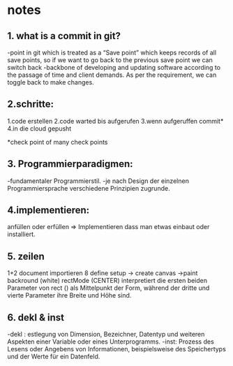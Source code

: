 # notes

## 1. what is a commit in git?
-point in git which is treated as a “Save point” which keeps records of all save points, so if we want to go back to the previous save point we can switch back
-backbone of developing and updating software according to the passage of time and client demands. As per the requirement, we can toggle back to make changes.

## 2.schritte:
1.code erstellen
2.code warted bis aufgerufen
3.wenn aufgeruffen commit*
4.in die cloud gepusht

*check point of many check points

## 3. Programmierparadigmen:
-fundamentaler Programmierstil. 
-je nach Design der einzelnen Programmiersprache verschiedene Prinzipien zugrunde. 

## 4.implementieren:
anfüllen oder erfüllen
=> Implementieren dass man etwas einbaut oder installiert.

## 5. zeilen
1+2 document importieren
8 define setup
   -> create canvas
   ->paint backround (white)
rectMode (CENTER) interpretiert die ersten beiden Parameter von rect () als Mittelpunkt der Form, während der dritte und vierte Parameter ihre Breite und Höhe sind.

## 6. dekl & inst
-dekl : estlegung von Dimension, Bezeichner, Datentyp und weiteren Aspekten einer Variable oder eines Unterprogramms.
-inst: Prozess des Lesens oder Angebens von Informationen, beispielsweise des Speichertyps und der Werte für ein Datenfeld.
